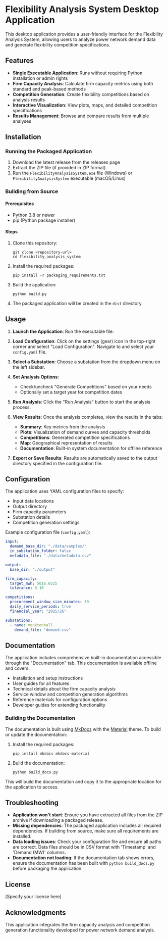 # Flexibility Analysis System Desktop Application

This desktop application provides a user-friendly interface for the Flexibility Analysis System, allowing users to analyze power network demand data and generate flexibility competition specifications.

## Features

- **Single Executable Application**: Runs without requiring Python installation or admin rights
- **Firm Capacity Analysis**: Calculate firm capacity metrics using both standard and peak-based methods
- **Competition Generation**: Create flexibility competitions based on analysis results
- **Interactive Visualization**: View plots, maps, and detailed competition specifications
- **Results Management**: Browse and compare results from multiple analyses

## Installation

### Running the Packaged Application

1. Download the latest release from the releases page
2. Extract the ZIP file (if provided in ZIP format)
3. Run the `FlexibilityAnalysisSystem.exe` file (Windows) or `FlexibilityAnalysisSystem` executable (macOS/Linux)

### Building from Source

#### Prerequisites

- Python 3.8 or newer
- pip (Python package installer)

#### Steps

1. Clone this repository:
   ```
   git clone <repository-url>
   cd flexibility_analysis_system
   ```

2. Install the required packages:
   ```
   pip install -r packaging_requirements.txt
   ```

3. Build the application:
   ```
   python build.py
   ```

4. The packaged application will be created in the `dist` directory.

## Usage

1. **Launch the Application**: Run the executable file.

2. **Load Configuration**: Click on the settings (gear) icon in the top-right corner and select "Load Configuration". Navigate to and select your `config.yaml` file.

3. **Select a Substation**: Choose a substation from the dropdown menu on the left sidebar.

4. **Set Analysis Options**:
   - Check/uncheck "Generate Competitions" based on your needs
   - Optionally set a target year for competition dates

5. **Run Analysis**: Click the "Run Analysis" button to start the analysis process.

6. **View Results**: Once the analysis completes, view the results in the tabs:
   - **Summary**: Key metrics from the analysis
   - **Plots**: Visualization of demand curves and capacity thresholds
   - **Competitions**: Generated competition specifications
   - **Map**: Geographical representation of results
   - **Documentation**: Built-in system documentation for offline reference

7. **Export or Save Results**: Results are automatically saved to the output directory specified in the configuration file.

## Configuration

The application uses YAML configuration files to specify:

- Input data locations
- Output directory
- Firm capacity parameters
- Substation details
- Competition generation settings

Example configuration file (`config.yaml`):

```yaml
input:
  demand_base_dir: "./data/samples/"
  in_substation_folder: false
  metadata_file: "./data/metadata.csv"

output:
  base_dir: "./output"

firm_capacity:
  target_mwh: 5016.6525
  tolerance: 0.10

competitions:
  procurement_window_size_minutes: 30
  daily_service_periods: true
  financial_year: "2025/26"

substations:
  - name: monktonhall
    demand_file: "demand.csv"
```

## Documentation

The application includes comprehensive built-in documentation accessible through the "Documentation" tab. This documentation is available offline and covers:

- Installation and setup instructions
- User guides for all features
- Technical details about the firm capacity analysis
- Service window and competition generation algorithms
- Reference materials for configuration options
- Developer guides for extending functionality

### Building the Documentation

The documentation is built using [MkDocs](https://www.mkdocs.org/) with the [Material](https://squidfunk.github.io/mkdocs-material/) theme. To build or update the documentation:

1. Install the required packages:
   ```
   pip install mkdocs mkdocs-material
   ```

2. Build the documentation:
   ```
   python build_docs.py
   ```

This will build the documentation and copy it to the appropriate location for the application to access.

## Troubleshooting

- **Application won't start**: Ensure you have extracted all files from the ZIP archive if downloading a packaged release.
- **Missing dependencies**: The packaged application includes all required dependencies. If building from source, make sure all requirements are installed.
- **Data loading issues**: Check your configuration file and ensure all paths are correct. Data files should be in CSV format with 'Timestamp' and 'Demand (MW)' columns.
- **Documentation not loading**: If the documentation tab shows errors, ensure the documentation has been built with `python build_docs.py` before packaging the application.

## License

[Specify your license here]

## Acknowledgments

This application integrates the firm capacity analysis and competition generation functionality developed for power network demand analysis.
